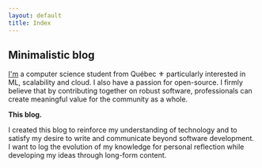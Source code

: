 ```yaml
---
layout: default
title: Index
---
```



## Minimalistic blog

[I'm](https://github.com/jpbelval) a computer science student from Québec ⚜️ particularly interested in ML, scalability and cloud. I also have a passion for open-source. I firmly believe that by contributing together on robust software, professionals can create meaningful value for the community as a whole. 

**This blog.**

I created this blog to reinforce my understanding of technology and to satisfy my desire to write and communicate beyond software development. I want to log the evolution of my knowledge for personal reflection while developing my ideas through long-form content.
